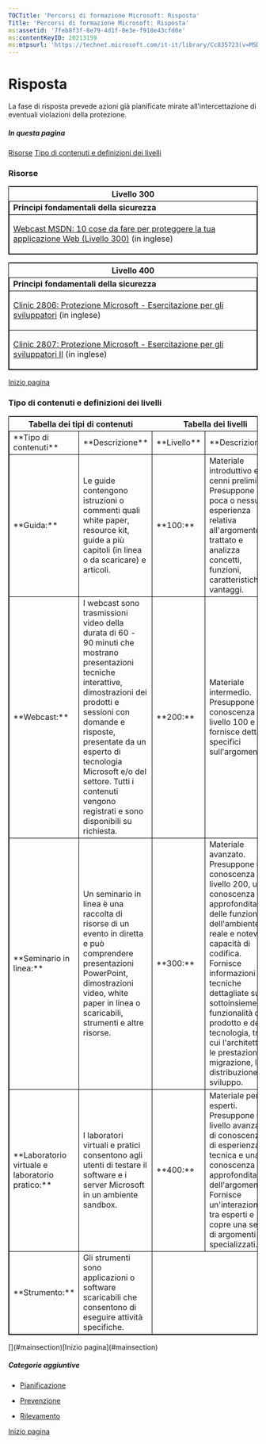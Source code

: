 ```yaml
---
TOCTitle: 'Percorsi di formazione Microsoft: Risposta'
Title: 'Percorsi di formazione Microsoft: Risposta'
ms:assetid: '7feb8f3f-8e79-4d1f-8e3e-f918e43cfd0e'
ms:contentKeyID: 20213159
ms:mtpsurl: 'https://technet.microsoft.com/it-it/library/Cc835723(v=MSDN.10)'
---
```


Risposta
========

La fase di risposta prevede azioni già pianificate mirate all'intercettazione di eventuali violazioni della protezione.

##### In questa pagina

[](#ecaa)[Risorse](#ecaa)
[](#ebaa)[Tipo di contenuti e definizioni dei livelli](#ebaa)

### Risorse

<p> </p>
<table style="border:1px solid black;">
<colgroup>
<col width="100%" />
</colgroup>
<thead>
<tr class="header">
<th>Livello 300</th>
</tr>
</thead>
<tbody>
<tr class="odd">
<td style="border:1px solid black;"><strong>Principi fondamentali della sicurezza</strong></td>
</tr>  
<tr class="even">
<td style="border:1px solid black;"><p><a href="http://go.microsoft.com/fwlink/?linkid=29503">Webcast MSDN: 10 cose da fare per proteggere la tua applicazione Web (Livello 300)</a> (in inglese)</p></td>
</tr>  
</tbody>  
</table>

<p> </p>
<table style="border:1px solid black;">  
<colgroup>  
<col width="100%" />  
</colgroup>  
<thead>  
<tr class="header">  
<th>Livello 400</th>  
</tr>  
</thead>  
<tbody>  
<tr class="odd">
<td style="border:1px solid black;"><strong>Principi fondamentali della sicurezza</strong></td>
</tr>  
<tr class="even">
<td style="border:1px solid black;"><p><a href="https://www.microsoftelearning.com/elearning/offerdetail.aspx?offerpriceid=55493">Clinic 2806: Protezione Microsoft - Esercitazione per gli sviluppatori</a> (in inglese)</p></td>
</tr>  
<tr class="odd">
<td style="border:1px solid black;"><p><a href="https://www.microsoftelearning.com/elearning/offerdetail.aspx?offerpriceid=67120">Clinic 2807: Protezione Microsoft - Esercitazione per gli sviluppatori II</a> (in inglese)</p></td>
</tr>  
</tbody>  
</table>
  
[](#mainsection)[Inizio pagina](#mainsection)
  
### Tipo di contenuti e definizioni dei livelli

<p> </p>
<table style="border:1px solid black;">  
<tr>  
<th colspan="2">  
Tabella dei tipi di contenuti  
</th>  
<th colspan="2">  
Tabella dei livelli  
</th>  
</tr>  
<tr>
<td style="border:1px solid black;">
**Tipo di contenuti**
</td>
<td style="border:1px solid black;">
**Descrizione**
</td>
<td style="border:1px solid black;">
**Livello**
</td>
<td style="border:1px solid black;">
**Descrizione**
</td>
</tr>
<tr>
<td style="border:1px solid black;">
**Guida:**
</td>
<td style="border:1px solid black;">
Le guide contengono istruzioni o commenti quali white paper, resource kit, guide a più capitoli (in linea o da scaricare) e articoli.
</td>
<td style="border:1px solid black;">
**100:**  
 
</td>
<td style="border:1px solid black;">
Materiale introduttivo e cenni preliminari. Presuppone poca o nessuna esperienza relativa all'argomento trattato e analizza concetti, funzioni, caratteristiche e vantaggi.
</td>
</tr>
<tr>
<td style="border:1px solid black;">
**Webcast:**
</td>
<td style="border:1px solid black;">
I webcast sono trasmissioni video della durata di 60 - 90 minuti che mostrano presentazioni tecniche interattive, dimostrazioni dei prodotti e sessioni con domande e risposte, presentate da un esperto di tecnologia Microsoft e/o del settore. Tutti i contenuti vengono registrati e sono disponibili su richiesta.
</td>
<td style="border:1px solid black;">
**200:**  
 
</td>
<td style="border:1px solid black;">
Materiale intermedio. Presuppone una conoscenza di livello 100 e fornisce dettagli specifici sull'argomento.
</td>
</tr>
<tr>
<td style="border:1px solid black;">
**Seminario in linea:**
</td>
<td style="border:1px solid black;">
Un seminario in linea è una raccolta di risorse di un evento in diretta e può comprendere presentazioni PowerPoint, dimostrazioni video, white paper in linea o scaricabili, strumenti e altre risorse.
</td>
<td style="border:1px solid black;">
**300:**  
 
</td>
<td style="border:1px solid black;">
Materiale avanzato. Presuppone una conoscenza di livello 200, una conoscenza approfondita delle funzionalità dell'ambiente reale e notevoli capacità di codifica. Fornisce informazioni tecniche dettagliate su un sottoinsieme di funzionalità del prodotto e della tecnologia, tra cui l'architettura, le prestazioni, la migrazione, la distribuzione e lo sviluppo.
</td>
</tr>
<tr>
<td style="border:1px solid black;">
**Laboratorio virtuale e laboratorio pratico:**
</td>
<td style="border:1px solid black;">
I laboratori virtuali e pratici consentono agli utenti di testare il software e i server Microsoft in un ambiente sandbox.
</td>
<td style="border:1px solid black;">
**400:**  
 
</td>
<td style="border:1px solid black;">
Materiale per esperti. Presuppone un livello avanzato di conoscenza e di esperienza tecnica e una conoscenza approfondita dell'argomento. Fornisce un'interazione tra esperti e copre una serie di argomenti specializzati.
</td>
</tr>
<tr>
<td style="border:1px solid black;">
**Strumento:**
</td>
<td style="border:1px solid black;">
Gli strumenti sono applicazioni o software scaricabili che consentono di eseguire attività specifiche.
</td>
<td style="border:1px solid black;" colspan="2">
 
</td>
</tr>
</table>
<p> </p>
[](#mainsection)[Inizio pagina](#mainsection)

##### Categorie aggiuntive

-   [Pianificazione](https://technet.microsoft.com/it-it/library/136371cf-e72b-4097-8fd8-8c4163c00d18(v=MSDN.10))

-   [Prevenzione](https://technet.microsoft.com/it-it/library/c4449577-c2da-4efd-beea-c476120c0612(v=MSDN.10))

-   [Rilevamento](https://technet.microsoft.com/it-it/library/ec0deaa0-bcc9-40fd-931a-d9d3d7193b01(v=MSDN.10))

[](#mainsection)[Inizio pagina](#mainsection)
